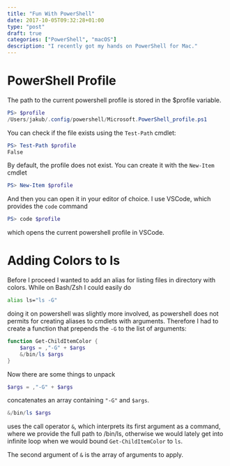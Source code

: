 ```yaml
---
title: "Fun With PowerShell"
date: 2017-10-05T09:32:28+01:00
type: "post"
draft: true
categories: ["PowerShell", "macOS"]
description: "I recently got my hands on PowerShell for Mac."
---
```


# PowerShell Profile

The path to the current powershell profile is stored in the $profile variable.
```powershell
PS> $profile
/Users/jakub/.config/powershell/Microsoft.PowerShell_profile.ps1
```

You can check if the file exists using the `Test-Path` cmdlet:
```powershell
PS> Test-Path $profile
False
```

By default, the profile does not exist.  You can create it with the `New-Item`
cmdlet
```powershell
PS> New-Item $profile
```

And then you can open it in your editor of choice.  I use VSCode, which provides
the `code` command

```powershell
PS> code $profile
```

which opens the current powershell profile in VSCode.

# Adding Colors to ls
Before I proceed I wanted to add an alias for listing files in directory with
colors.  While on Bash/Zsh I could easily do

```sh
alias ls="ls -G"
```

doing it on powershell was slightly more involved, as powershell does not
permits for creating aliases to cmdlets with arguments.  Therefore I had to create a function that prepends the `-G` to the list of arguments:

```powershell
function Get-ChildItemColor {
    $args = ,"-G" + $args
    &/bin/ls $args
}
```

Now there are some things to unpack

```powershell
$args = ,"-G" + $args
```
concatenates an array containing `"-G"` and `$args`.

```powershell
&/bin/ls $args
```
uses the call operator `&`, which interprets its first argument as a command,
where we provide the full path to /bin/ls, otherwise we would lately get into
infinite loop when we would bound `Get-ChildItemColor` to `ls`.

The second argument of `&` is the array of arguments to apply.